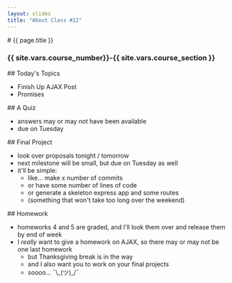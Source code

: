 ```yaml
---
layout: slides
title: "About Class #22"
---
```

<section markdown="block" class="intro-slide">
# {{ page.title }}

### {{ site.vars.course_number}}-{{ site.vars.course_section }}

<p><small></small></p>
</section>

<section markdown="block">
## Today's Topics

* Finish Up AJAX Post
* Promises
</section>

<section markdown="block">
## A Quiz

* answers may or may not have been available 
* due on Tuesday
</section>

<section markdown="block">
## Final Project 

* look over proposals tonight / tomorrow
* next milestone will be small, but due on Tuesday as well
* it'll be simple:
	* like... make x number of commits
	* or have some number of lines of code
	* or generate a skeleton express app and some routes
	* (something that won't take too long over the weekend)
</section>

<section markdown="block">
## Homework

* homeworks 4 and 5 are graded, and I'll look them over and release them by end of week
* I _really_ want to give a homework on AJAX, so there may or may not be one last homework
	* but Thanksgiving break is in the way
	* and I also want you to work on your final projects
	* soooo...  ¯\\\_(ツ)\_/¯

</section>
